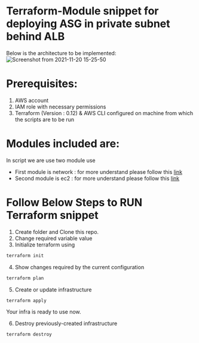 # Terraform-Module snippet for deploying ASG in private subnet behind ALB 

Below is the architecture to be implemented:
![Screenshot from 2021-11-20 15-25-50](https://user-images.githubusercontent.com/21075788/142722126-ea486c98-4e94-4492-9cf8-172456154eae.png)

# Prerequisites:
1. AWS account
2. IAM role with necessary permissions
3. Terraform (Version : 0.12) & AWS CLI configured on machine from which the scripts are to be run 


# Modules included are:

In script we are use two module use
- First module is network : for more understand please follow this [link](https://github.com/mehulbudasna/Terraform-Module/blob/master/network/README.md)
- Second module is ec2 : for more understand please follow this [link](https://github.com/mehulbudasna/Terraform-Module/blob/master/ec2/README.md)

# Follow Below Steps to RUN Terraform snippet

1. Create folder and Clone this repo.
2. Change required variable value
3. Initialize terraform using 
```bash
terraform init
```
4. Show changes required by the current configuration 
```bash
terraform plan
```
5. Create or update infrastructure 
```bash
terraform apply
```
Your infra is ready to use now.

6. Destroy previously-created infrastructure 
```bash
terraform destroy
```
